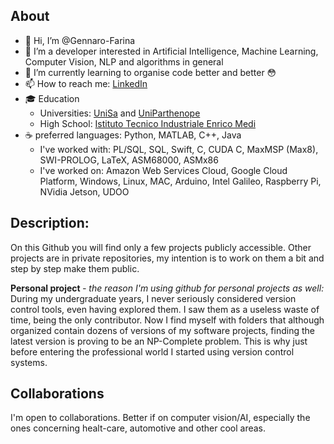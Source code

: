 <b>About</b>
---


- 👋 Hi, I’m @Gennaro-Farina
- 👀 I’m a developer interested in Artificial Intelligence, Machine Learning, Computer Vision, NLP and algorithms in general
- 🌱 I’m currently learning to organise code better and better 😳
- 📫 How to reach me: <a href="https://www.linkedin.com/in/gennarofarina/" >LinkedIn</a>
- 🎓 Education <br> 
  - Universities: <a href="https://www.unisa.it/">UniSa</a> and <a href= "https://www.uniparthenope.it/"> UniParthenope</a> 
  - High School: <a href="https://www.itimedi.it/"> Istituto Tecnico Industriale Enrico Medi</a>
- ☕ preferred languages: Python, MATLAB, C++, Java
  - I've worked with: PL/SQL, SQL, Swift, C, CUDA C, MaxMSP (Max8), SWI-PROLOG, LaTeX, ASM68000, ASMx86
  - I've worked on: Amazon Web Services Cloud, Google Cloud Platform, Windows, Linux, MAC, Arduino, Intel Galileo, Raspberry Pi, NVidia Jetson, UDOO

<b>Description:</b>
---
<p>
 On this Github you will find only a few projects publicly accessible. Other projects are in private repositories, my intention is to work on them a bit and step by step  make them public.<br>

<b> Personal project </b> <i>- the reason I'm using github for personal projects as well:</i><br>
 During my undergraduate years, I never seriously considered version control tools, even having explored them. I saw them as a useless waste of time, being the only contributor. Now I find myself with folders that although organized contain dozens of versions of my software projects, finding the latest version is proving to be an NP-Complete problem. This is why just before entering the professional world I started using version control systems.
</p>

<b> Collaborations </b>
---
  I'm open to collaborations. Better if on computer vision/AI, especially the ones concerning healt-care, automotive and other cool areas.

<!--- - 💞️ I’m looking to collaborate on ... --->

<!---
Gennaro-Farina/Gennaro-Farina is a ✨ special ✨ repository because its `README.md` (this file) appears on your GitHub profile.
You can click the Preview link to take a look at your changes.

```diff
- text in red
+ text in green
! text in orange
# text in gray
@@ text in purple (and bold)@@
```
--->
